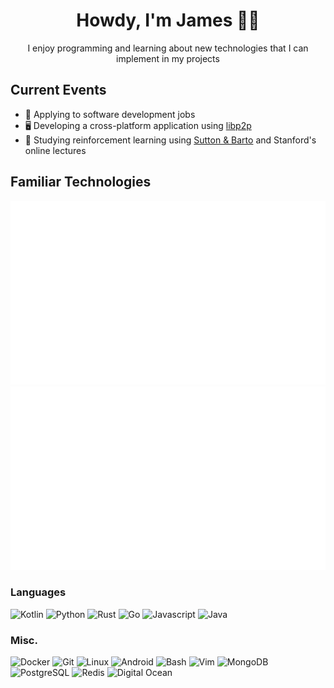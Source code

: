 <h1 align="center", style="text-align: center;">Howdy, I'm James 👋😎</h1>
<p align="center">I enjoy programming and learning about new technologies that I can implement in my projects</p>

## Current Events
- 📄 Applying to software development jobs 
- 🖥 Developing a cross-platform application using [libp2p](https://libp2p.io/)
- 📖 Studying reinforcement learning using [Sutton & Barto](https://web.stanford.edu/class/psych209/Readings/SuttonBartoIPRLBook2ndEd.pdf) and Stanford's online lectures

## Familiar Technologies
![](https://raw.githubusercontent.com/fitebone/github-stats/master/generated/languages.svg#gh-dark-mode-only)
![](https://raw.githubusercontent.com/fitebone/github-stats/master/generated/languages.svg#gh-light-mode-only)
### Languages
<img alt="Kotlin" src="https://cdn.jsdelivr.net/gh/devicons/devicon/icons/kotlin/kotlin-plain.svg" width=50/>  <img alt="Python" src="https://cdn.jsdelivr.net/gh/devicons/devicon/icons/python/python-original.svg" width=60/>  <img alt="Rust" src="https://cdn.jsdelivr.net/gh/devicons/devicon/icons/rust/rust-plain.svg" width=60/>  <img alt="Go" src="https://cdn.jsdelivr.net/gh/devicons/devicon/icons/go/go-original-wordmark.svg" width=60/>  <img alt="Javascript" src="https://cdn.jsdelivr.net/gh/devicons/devicon/icons/javascript/javascript-plain.svg" width=60/>  <img alt="Java" src="https://cdn.jsdelivr.net/gh/devicons/devicon/icons/java/java-original.svg" width=60/>
          
### Misc.
<img alt="Docker" src="https://cdn.jsdelivr.net/gh/devicons/devicon/icons/docker/docker-plain.svg" width=60/>  <img alt="Git" src="https://cdn.jsdelivr.net/gh/devicons/devicon/icons/git/git-original.svg" width=60/>  <img alt="Linux" src="https://cdn.jsdelivr.net/gh/devicons/devicon/icons/linux/linux-plain.svg" width=60/>  <img alt="Android" src="https://cdn.jsdelivr.net/gh/devicons/devicon/icons/android/android-plain.svg" width=60/>  <img alt="Bash" src="https://cdn.jsdelivr.net/gh/devicons/devicon/icons/bash/bash-plain.svg" width=60/>  <img alt="Vim" src="https://cdn.jsdelivr.net/gh/devicons/devicon/icons/vim/vim-plain.svg" width=60/>  <img alt="MongoDB" src="https://cdn.jsdelivr.net/gh/devicons/devicon/icons/mongodb/mongodb-plain.svg" width=60/><img alt="PostgreSQL" src="https://cdn.jsdelivr.net/gh/devicons/devicon/icons/postgresql/postgresql-plain.svg" width=60/>  <img alt="Redis" src="https://cdn.jsdelivr.net/gh/devicons/devicon/icons/redis/redis-plain.svg" width=60/>  <img alt="Digital Ocean" src="https://cdn.jsdelivr.net/gh/devicons/devicon/icons/digitalocean/digitalocean-original.svg" width=60/>
